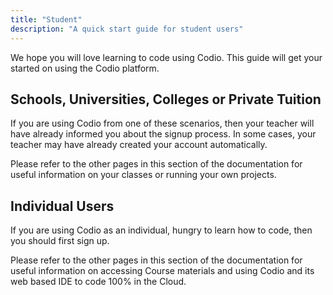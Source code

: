 ```yaml
---
title: "Student"
description: "A quick start guide for student users"
---
```


We hope you will love learning to code using Codio. This guide will get your started on using the Codio platform.

## Schools, Universities, Colleges or Private Tuition
If you are using Codio from one of these scenarios, then your teacher will have already informed you about the signup process. In some cases, your teacher may have already created your account automatically.

Please refer to the other pages in this section of the documentation for useful information on your classes or running your own projects.

## Individual Users
If you are using Codio as an individual, hungry to learn how to code, then you should first sign up.

Please refer to the other pages in this section of the documentation for useful information on accessing Course materials and using Codio and its web based IDE to code 100% in the Cloud.
